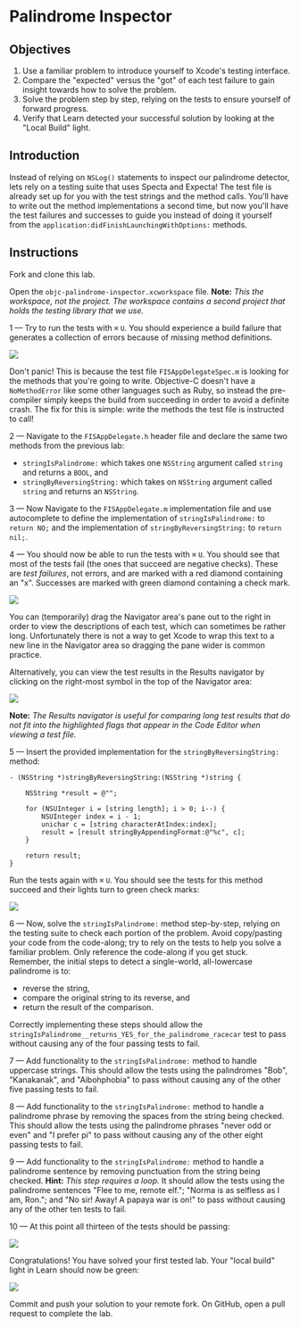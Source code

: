 # Palindrome Inspector

## Objectives

1. Use a familiar problem to introduce yourself to Xcode's testing interface.
2. Compare the "expected" versus the "got" of each test failure to gain insight towards how to solve the problem.
3. Solve the problem step by step, relying on the tests to ensure yourself of forward progress.
4. Verify that Learn detected your successful solution by looking at the "Local Build" light.

## Introduction

Instead of relying on `NSLog()` statements to inspect our palindrome detector, lets rely on a testing suite that uses Specta and Expecta! The test file is already set up for you with the test strings and the method calls. You'll have to write out the method implementations a second time, but now you'll have the test failures and successes to guide you instead of doing it yourself from the `application:didFinishLaunchingWithOptions:` methods.

## Instructions

Fork and clone this lab.

Open the `objc-palindrome-inspector.xcworkspace` file. **Note:** *This the workspace, not the project. The workspace contains a second project that holds the testing library that we use.*

1 — Try to run the tests with `⌘` `U`. You should experience a build failure that generates a collection of errors because of missing method definitions.

![](https://curriculum-content.s3.amazonaws.com/ios/ios-objc-fundamentals-unit/palindrome_no_method_errors.png)

Don't panic! This is because the test file `FISAppDelegateSpec.m` is looking for the methods that you're going to write. Objective-C doesn't have a `NoMethodError` like some other languages such as Ruby, so instead the pre-compiler simply keeps the build from succeeding in order to avoid a definite crash. The fix for this is simple: write the methods the test file is instructed to call!

2 — Navigate to the `FISAppDelegate.h` header file and declare the same two methods from the previous lab:

  * `stringIsPalindrome:` which takes one `NSString` argument called `string` and returns a `BOOL`, and
  * `stringByReversingString:` which takes on `NSString` argument called `string` and returns an `NSString`.

3 — Now Navigate to the `FISAppDelegate.m` implementation file and use autocomplete to define the implementation of `stringIsPalindrome:` to `return NO;` and the implementation of `stringByReversingString:` to `return nil;`.

4 — You should now be able to run the tests with `⌘` `U`. You should see that most of the tests fail (the ones that succeed are negative checks). These are *test failures*, not errors, and are marked with a red diamond containing an "x". Successes are marked with green diamond containing a check mark.

![](https://curriculum-content.s3.amazonaws.com/ios/ios-objc-fundamentals-unit/palindrome_test_failures.png)

You can (temporarily) drag the Navigator area's pane out to the right in order to view the descriptions of each test, which can sometimes be rather long. Unfortunately there is not a way to get Xcode to wrap this text to a new line in the Navigator area so dragging the pane wider is common practice.

Alternatively, you can view the test results in the Results navigator by clicking on the right-most symbol in the top of the Navigator area:

![](https://curriculum-content.s3.amazonaws.com/ios/ios-objc-fundamentals-unit/palindrome_results_navigator.png) 

**Note:** *The Results navigator is useful for comparing long test results that do not fit into the highlighted flags that appear in the Code Editor when viewing a test file.*

5 — Insert the provided implementation for the `stringByReversingString:` method:

```objc
- (NSString *)stringByReversingString:(NSString *)string {
    
    NSString *result = @"";
    
    for (NSUInteger i = [string length]; i > 0; i--) {
        NSUInteger index = i - 1;
        unichar c = [string characterAtIndex:index];
        result = [result stringByAppendingFormat:@"%c", c];
    }
    
    return result;
}
```

Run the tests again with `⌘` `U`. You should see the tests for this method succeed and their lights turn to green check marks:

![](https://curriculum-content.s3.amazonaws.com/ios/ios-objc-fundamentals-unit/palindrome_test_successes.png)

6 — Now, solve the `stringIsPalindrome:` method step-by-step, relying on the testing suite to check each portion of the problem. Avoid copy/pasting your code from the code-along; try to rely on the tests to help you solve a familiar problem. Only reference the code-along if you get stuck. Remember, the initial steps to detect a single-world, all-lowercase palindrome is to:

  * reverse the string,
  * compare the original string to its reverse, and
  * return the result of the comparison.

Correctly implementing these steps should allow the `stringIsPalindrome__returns_YES_for_the_palindrome_racecar` test to pass without causing any of the four passing tests to fail.

7 — Add functionality to the `stringIsPalindrome:` method to handle uppercase strings. This should allow the tests using the palindromes "Bob", "Kanakanak", and "Aibohphobia" to pass without causing any of the other five passing tests to fail.

8 — Add functionality to the `stringIsPalindrome:` method to handle a palindrome phrase by removing the spaces from the string being checked. This should allow the tests using the palindrome phrases "never odd or even" and "I prefer pi" to pass without causing any of the other eight passing tests to fail.

9 — Add functionality to the `stringIsPalindrome:` method to handle a palindrome sentence by removing punctuation from the string being checked. **Hint:** *This step requires a loop.* It should allow the tests using the palindrome sentences "Flee to me, remote elf."; "Norma is as selfless as I am, Ron."; and "No sir! Away! A papaya war is on!" to pass without causing any of the other ten tests to fail.

10 — At this point all thirteen of the tests should be passing:

![](https://curriculum-content.s3.amazonaws.com/ios/ios-objc-fundamentals-unit/palindrome_all_pass.png)

Congratulations! You have solved your first tested lab. Your "local build" light in Learn should now be green:

![](https://curriculum-content.s3.amazonaws.com/ios/ios-objc-fundamentals-unit/palindrome_local_build_green.png)

Commit and push your solution to your remote fork. On GitHub, open a pull request to complete the lab.